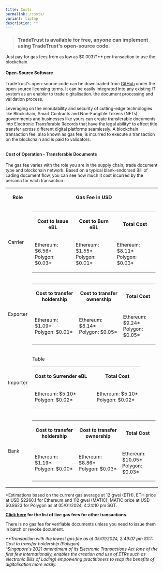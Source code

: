 ```yaml
---
title: Costs
permalink: /costs/
variant: tiptap
description: ""
---
```

<blockquote><h3>TradeTrust is available for free, anyone can implement using TradeTrust's open-source code.</h3></blockquote><p></p><p>Just pay for gas fees from as low as $0.00371** per transaction to use the blockchain.</p><p></p><h4><strong>Open-Source Software</strong></h4><p>TradeTrust's open-source code can be downloaded from <a href="https://github.com/TradeTrust/tradetrust-website" rel="noopener noreferrer" target="_blank">GitHub</a> under the open-source licensing terms. It can be easily integrated into any existing IT system as an enabler to trade digitalisation. the document processing and validation process.</p><p></p><p>Leveraging on the immutability and security of cutting-edge technologies like Blockchain, Smart Contracts and Non-Fungible Tokens (NFTs), governments and businesses like yours can create transferable documents into Electronic Transferable Records that have the legal ability^ to effect title transfer across different digital platforms seamlessly. A blockchain transaction fee, also known as gas fee, is incurred to execute a transaction on the blockchain and is paid to validators.</p><h6></h6><h4><strong>Cost of Operation - Transferable Documents</strong></h4><p>The gas fee varies with the role you are in the supply chain, trade document type and blockchain network. Based on a typical blank-endorsed Bill of Lading document flow, you can see how much it cost incurred by the persona for each transaction :</p><table><tbody><tr><th rowspan="1" colspan="1"><p>Role</p></th><th rowspan="1" colspan="2"><p>Gas Fee in USD</p></th></tr><tr><td rowspan="1" colspan="1"><p>Carrier</p></td><td rowspan="1" colspan="2"><table><tbody><tr><th rowspan="1" colspan="1"><p><strong>Cost to Issue eBL</strong></p></th><th rowspan="1" colspan="1"><p><strong>Cost to Burn eBL</strong></p></th><th rowspan="1" colspan="1"><p><strong>Total Cost</strong></p></th></tr><tr><td rowspan="1" colspan="1"><p>Ethereum: $6.56*<br>Polygon: $0.03*</p></td><td rowspan="1" colspan="1"><p>Ethereum: $1.55*<br>Polygon: $0.01*</p></td><td rowspan="1" colspan="1"><p>Ethereum: $8.11*<br>Polygon: $0.03*</p></td></tr></tbody></table></td></tr><tr><td rowspan="1" colspan="1"><p>Exporter</p></td><td rowspan="1" colspan="2"><table><tbody><tr><th rowspan="1" colspan="1"><p><strong>Cost to transfer holdership</strong></p></th><th rowspan="1" colspan="1"><p><strong>Cost to transfer ownership</strong></p></th><th rowspan="1" colspan="1"><p><strong>Total Cost</strong></p></th></tr><tr><td rowspan="1" colspan="1"><p>Ethereum: $1.09*<br>Polygon: $0.01*</p></td><td rowspan="1" colspan="1"><p>Ethereum: $8.14*<br>Polygon: $0.05*</p></td><td rowspan="1" colspan="1"><p>Ethereum: $9.24*<br>Polygon: $0.05*</p></td></tr></tbody></table></td></tr><tr><td rowspan="1" colspan="1"><p>Importer</p></td><td rowspan="1" colspan="2"><p>Table</p><table><tbody><tr><th rowspan="1" colspan="2"><p>Cost to Surrender eBL</p></th><th rowspan="1" colspan="1"><p></p></th><th rowspan="1" colspan="1"><p>Total Cost</p></th></tr><tr><td rowspan="1" colspan="2"><p>Ethereum: $5.10*<br>Polygon: $0.02*</p></td><td rowspan="1" colspan="1"><p></p></td><td rowspan="1" colspan="1"><p>Ethereum: $5.10*<br>Polygon: $0.02*</p></td></tr></tbody></table></td></tr><tr><td rowspan="1" colspan="1"><p>Bank</p></td><td rowspan="1" colspan="2"><table><tbody><tr><th rowspan="1" colspan="1"><p>Cost to transfer holdership</p></th><th rowspan="1" colspan="1"><p>Cost to transfer ownership</p></th><th rowspan="1" colspan="1"><p>Total Cost</p></th></tr><tr><td rowspan="1" colspan="1"><p>Ethereum: $1.19*<br>Polygon: $0.00*</p></td><td rowspan="1" colspan="1"><p>Ethereum: $8.86*<br>Polygon: $0.03*</p></td><td rowspan="1" colspan="1"><p>Ethereum: $10.05*<br>Polygon: $0.03*</p></td></tr></tbody></table></td></tr></tbody></table><p>*Estimations based on the current gas average at 12 gwei (ETH), ETH price at USD $2260.1 for Ethereum and 112 gwei (MATIC), MATIC price at USD $0.8623 for Polygon as at 05/01/2024, 4:24:10 pm SGT.</p><p></p><p><strong><a href="https://www.openattestation.com/docs/docs-section/appendix/contract-costs" rel="noopener noreferrer" target="_blank">Click here</a> for the list of live gas fees for other transactions.</strong></p><p></p><p>There is no gas fee for verifiable documents unless you need to issue them in batch or revoke document.</p><p></p><p><em>**Transaction with the lowest gas fee as at 05/01/2024, 2:49:07 pm SGT: Cost to transfer holdership (Polygon).</em><br><em>^Singapore's 2021 amendment of its Electronic Transactions Act (one of the first few internationally, enables the creation and use of ETRs such as electronic Bills of Lading) empowering practitioners to reap the benefits of digitalisation more easily.</em></p><p></p>